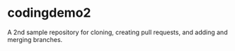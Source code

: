 # codingdemo2
A 2nd sample repository for cloning, creating pull requests, and adding and merging branches.
